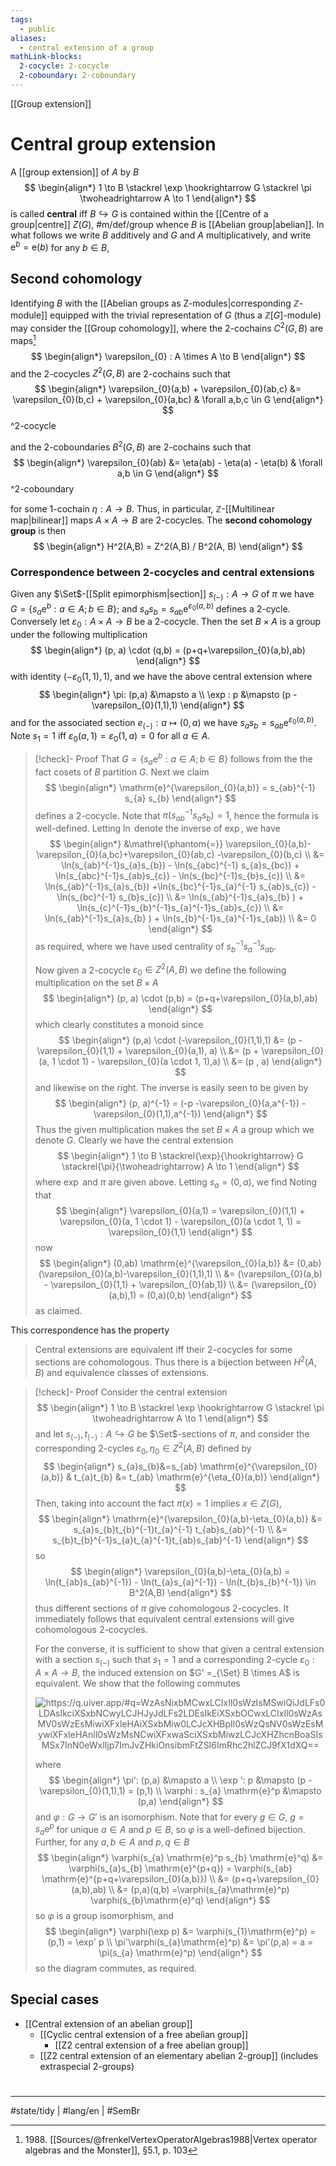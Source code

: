 ```yaml
---
tags:
  - public
aliases:
  - central extension of a group
mathLink-blocks:
  2-cocycle: 2-cocycle
  2-coboundary: 2-coboundary
---
```

[[Group extension]]
# Central group extension

A [[group extension]] of $A$ by $B$
$$
\begin{align*}
1 \to B \stackrel \exp \hookrightarrow G \stackrel \pi \twoheadrightarrow A \to 1
\end{align*}
$$
is called **central** iff $B \hookrightarrow G$ is contained within the [[Centre of a group|centre]] $Z(G)$, #m/def/group whence $B$ is [[Abelian group|abelian]].
In what follows we write $B$ additively and $G$ and $A$ multiplicatively,
and write $\mathrm{e}^b = \mathrm{e}(b)$ for any $b \in B$,

## Second cohomology

Identifying $B$ with the [[Abelian groups as Z-modules|corresponding $\mathbb Z$-module]] equipped with the trivial representation of $G$ (thus a $\mathbb{Z}[G]$-module) may consider the [[Group cohomology]], where the 2-cochains $C^2(G,B)$ are maps[^1988]
$$
\begin{align*}
\varepsilon_{0} : A \times A \to B
\end{align*}
$$
and the 2-cocycles $Z^2(G, B)$ are 2-cochains such that
$$
\begin{align*}
\varepsilon_{0}(a,b) + \varepsilon_{0}(ab,c) &= \varepsilon_{0}(b,c) + \varepsilon_{0}(a,bc) & \forall a,b,c \in G
\end{align*}
$$
^2-cocycle

and the 2-coboundaries $B^2(G,B)$ are 2-cochains such that
$$
\begin{align*}
\varepsilon_{0}(ab) &= \eta(ab) - \eta(a) - \eta(b) & \forall a,b \in G
\end{align*}
$$
^2-coboundary

for some 1-cochain $\eta : A \to B$.
Thus, in particular, $\mathbb{Z}$-[[Multilinear map|bilinear]] maps $A \times A \to B$ are 2-cocycles.
The **second cohomology group** is then
$$
\begin{align*}
H^2(A,B) = Z^2(A,B) / B^2(A, B)
\end{align*}
$$

### Correspondence between 2-cocycles and central extensions

Given any $\Set$-[[Split epimorphism|section]]  $s_{(-)} : A \to G$ of $\pi$ we have $G = \{ s_{a}\mathrm{e}^b : a \in A ; b \in B \}$; 
and $s_{a}s_{b} = s_{ab}\mathrm{e}^{\varepsilon_{0}(a,b)}$ defines a 2-cycle.
Conversely let $\varepsilon_{0}:A \times A \to B$ be a 2-cocycle.
Then the set $B \times A$ is a group under the following multiplication
$$
\begin{align*}
(p, a) \cdot (q,b) = (p+q+\varepsilon_{0}(a,b),ab)
\end{align*}
$$
with identity $(-\varepsilon_{0}(1,1),1)$, and we have the above central extension where
$$
\begin{align*}
\pi: (p,a) &\mapsto a \\
\exp : p &\mapsto (p - \varepsilon_{0}(1,1),1)
\end{align*}
$$
and for the associated section $e_{(-)} : a \mapsto (0,a)$ we have $s_{a}s_{b} = s_{ab}  \mathrm{e}^{\varepsilon_{0}(a,b)}$.
Note $s_{1} = 1$ iff $\varepsilon_{0}(a,1)=\varepsilon_{0}(1,a)=0$ for all $a \in A$.

> [!check]- Proof
> That $G = \{ s_{a} \mathrm{e}^b : a \in A ; b \in B \}$ follows from the the fact cosets of $B$ partition $G$.
> Next we claim
> $$
> \begin{align*}
> \mathrm{e}^{\varepsilon_{0}(a,b)} = s_{ab}^{-1} s_{a} s_{b}
> \end{align*}
> $$
> defines a 2-cocycle.
> Note that $\pi(s_{ab}^{-1}s_{a} s_{b}) = 1$, hence the formula is well-defined.
> Letting $\ln$ denote the inverse of $\exp$, we have
> $$
> \begin{align*}
> &\mathrel{\phantom{=}} \varepsilon_{0}(a,b)- \varepsilon_{0}(a,bc)+\varepsilon_{0}(ab,c) -\varepsilon_{0}(b,c) \\
> &= \ln(s_{ab}^{-1}s_{a}s_{b}) - \ln(s_{abc}^{-1} s_{a}s_{bc}) + \ln(s_{abc}^{-1}s_{ab}s_{c}) - \ln(s_{bc}^{-1}s_{b}s_{c}) \\
> &= \ln(s_{ab}^{-1}s_{a}s_{b}) +\ln(s_{bc}^{-1}s_{a}^{-1} s_{ab}s_{c}) - \ln(s_{bc}^{-1} s_{b}s_{c}) \\ 
> &= \ln(s_{ab}^{-1}s_{a}s_{b} ) + \ln(s_{c}^{-1}s_{b}^{-1}s_{a}^{-1}s_{ab}s_{c}) \\
> &= \ln(s_{ab}^{-1}s_{a}s_{b} ) + \ln(s_{b}^{-1}s_{a}^{-1}s_{ab}) \\
> &= 0
> \end{align*}
> $$
> as required, where we have used centrality of $s_{b}^{-1}s_{a}^{-1}s_{ab}$.
> 
> Now given a 2-cocycle $\varepsilon_{0} \in Z^2(A,B)$ we define the following multiplication on the set $B \times A$
> $$
> \begin{align*}
> (p, a) \cdot (p,b) = (p+q+\varepsilon_{0}(a,b),ab)
> \end{align*}
> $$
> which clearly constitutes a monoid since
> $$
> \begin{align*}
> (p,a) \cdot (-\varepsilon_{0}(1,1),1) &= (p - \varepsilon_{0}(1,1) + \varepsilon_{0}(a,1), a) \\
> &= (p + \varepsilon_{0}(a, 1  \cdot 1) - \varepsilon_{0}(a \cdot 1, 1),a) \\
> &= (p , a)
> \end{align*}
> $$
> and likewise on the right.
> The inverse is easily seen to be given by
> $$
> \begin{align*}
> (p, a)^{-1} = (-p -\varepsilon_{0}(a,a^{-1}) -\varepsilon_{0}(1,1),a^{-1})
> \end{align*}
> $$
> Thus the given multiplication makes the set $B \times A$ a group which we denote $G$.
> Clearly we have the central extension
> $$
> \begin{align*}
> 1 \to B \stackrel{\exp}{\hookrightarrow} G \stackrel{\pi}{\twoheadrightarrow} A \to 1
> \end{align*}
> $$
> where $\exp$ and $\pi$ are given above.
> Letting $s_{a} = (0,a)$, we find
> Noting that
> $$
> \begin{align*}
> \varepsilon_{0}(a,1) = \varepsilon_{0}(1,1) + \varepsilon_{0}(a, 1 \cdot 1) - \varepsilon_{0}(a \cdot 1, 1) = \varepsilon_{0}(1,1)
> \end{align*}
> $$
> now
> $$
> \begin{align*}
> (0,ab) \mathrm{e}^{\varepsilon_{0}(a,b)} &= 
> (0,ab)(\varepsilon_{0}(a,b)-\varepsilon_{0}(1,1),1) \\
> &= (\varepsilon_{0}(a,b) - \varepsilon_{0}(1,1) + \varepsilon_{0}(ab,1)) \\
> &= (\varepsilon_{0}(a,b),1) = (0,a)(0,b)
> \end{align*}
> $$
> as claimed. <span class="QED"/>

This correspondence has the property

> Central extensions are equivalent iff their 2-cocycles for some sections are cohomologous.
> Thus there is a bijection between $H^2(A,B)$ and equivalence classes of extensions.

> [!check]- Proof
> Consider the central extension
> $$
> \begin{align*}
> 1 \to B \stackrel \exp \hookrightarrow G \stackrel \pi \twoheadrightarrow A \to 1
> \end{align*}
> $$
> and let $s_{(-)}, t_{(-)} : A \hookrightarrow G$ be $\Set$-sections of $\pi$,
> and consider the corresponding 2-cycles $\varepsilon_{0},\eta_{0} \in Z^2(A,B)$ defined by
> $$
> \begin{align*}
> s_{a}s_{b}&=s_{ab} \mathrm{e}^{\varepsilon_{0}(a,b)}
> &
> t_{a}t_{b} &= t_{ab} \mathrm{e}^{\eta_{0}(a,b)}
> \end{align*}
> $$
> Then, taking into account the fact $\pi(x)= 1$ implies $x \in Z(G)$,
> $$
> \begin{align*}
> \mathrm{e}^{\varepsilon_{0}(a,b)-\eta_{0}(a,b)} &= s_{a}s_{b}t_{b}^{-1}t_{a}^{-1} t_{ab}s_{ab}^{-1} \\
> &= s_{b}t_{b}^{-1}s_{a}t_{a}^{-1}t_{ab}s_{ab}^{-1}
> \end{align*}
> $$
> so
> $$
> \begin{align*}
> \varepsilon_{0}(a,b)-\eta_{0}(a,b) = \ln(t_{ab}s_{ab}^{-1}) - \ln(t_{a}s_{a}^{-1}) - \ln(t_{b}s_{b}^{-1}) \in B^2(A,B)
> \end{align*}
> $$
> thus different sections of $\pi$ give cohomologous 2-cocycles.
> It immediately follows that equivalent central extensions will give cohomologous 2-cocycles.
> 
> For the converse, it is sufficient to show that given a central extension with a section $s_{(-)}$ such that $s_{1}= 1$ and a corresponding 2-cycle $\varepsilon_{0} : A \times A \to B$,
> the induced extension on $G' =_{\Set} B \times A$ is equivalent.
> We show that the following commutes
> 
> <p align="center"><img align="center" src="https://i.upmath.me/svg/%0A%5Cusetikzlibrary%7Bcalc%7D%0A%5Cusetikzlibrary%7Bdecorations.pathmorphing%7D%0A%5Ctikzset%7Bcurve%2F.style%3D%7Bsettings%3D%7B%231%7D%2Cto%20path%3D%7B(%5Ctikztostart)%0A%20%20%20%20..%20controls%20(%24(%5Ctikztostart)!%5Cpv%7Bpos%7D!(%5Ctikztotarget)!%5Cpv%7Bheight%7D!270%3A(%5Ctikztotarget)%24)%0A%20%20%20%20and%20(%24(%5Ctikztostart)!1-%5Cpv%7Bpos%7D!(%5Ctikztotarget)!%5Cpv%7Bheight%7D!270%3A(%5Ctikztotarget)%24)%0A%20%20%20%20..%20(%5Ctikztotarget)%5Ctikztonodes%7D%7D%2C%0A%20%20%20%20settings%2F.code%3D%7B%5Ctikzset%7Bquiver%2F.cd%2C%231%7D%0A%20%20%20%20%20%20%20%20%5Cdef%5Cpv%23%231%7B%5Cpgfkeysvalueof%7B%2Ftikz%2Fquiver%2F%23%231%7D%7D%7D%2C%0A%20%20%20%20quiver%2F.cd%2Cpos%2F.initial%3D0.35%2Cheight%2F.initial%3D0%7D%0A%25%20TikZ%20arrowhead%2Ftail%20styles.%0A%5Ctikzset%7Btail%20reversed%2F.code%3D%7B%5Cpgfsetarrowsstart%7Btikzcd%20to%7D%7D%7D%0A%5Ctikzset%7B2tail%2F.code%3D%7B%5Cpgfsetarrowsstart%7BImplies%5Breversed%5D%7D%7D%7D%0A%5Ctikzset%7B2tail%20reversed%2F.code%3D%7B%5Cpgfsetarrowsstart%7BImplies%7D%7D%7D%0A%25%20TikZ%20arrow%20styles.%0A%5Ctikzset%7Bno%20body%2F.style%3D%7B%2Ftikz%2Fdash%20pattern%3Don%200%20off%201mm%7D%7D%0A%25%20https%3A%2F%2Fq.uiver.app%2F%23q%3DWzAsNixbMCwxLCIxIl0sWzIsMSwiQiJdLFs0LDAsIkciXSxbNCwyLCJHJyJdLFs2LDEsIkEiXSxbOCwxLCIxIl0sWzAsMV0sWzEsMiwiXFxleHAiXSxbMiw0LCJcXHBpIl0sWzQsNV0sWzEsMywiXFxleHAnIl0sWzMsNCwiXFxwaSciXSxbMiwzLCJcXHZhcnBoaSIsMSx7InN0eWxlIjp7ImJvZHkiOnsibmFtZSI6ImRhc2hlZCJ9fX1dXQ%3D%3D%0A%5C%5B%5Cbegin%7Btikzcd%7D%0A%09%26%26%26%26%20G%20%5C%5C%0A%091%20%26%26%20B%20%26%26%26%26%20A%20%26%26%201%20%5C%5C%0A%09%26%26%26%26%20%7BG'%7D%0A%09%5Carrow%5B%22%5Cpi%22%2C%20from%3D1-5%2C%20to%3D2-7%5D%0A%09%5Carrow%5B%22%5Cvarphi%22%7Bdescription%7D%2C%20dashed%2C%20from%3D1-5%2C%20to%3D3-5%5D%0A%09%5Carrow%5Bfrom%3D2-1%2C%20to%3D2-3%5D%0A%09%5Carrow%5B%22%5Cexp%22%2C%20from%3D2-3%2C%20to%3D1-5%5D%0A%09%5Carrow%5B%22%7B%5Cexp'%7D%22%2C%20from%3D2-3%2C%20to%3D3-5%5D%0A%09%5Carrow%5Bfrom%3D2-7%2C%20to%3D2-9%5D%0A%09%5Carrow%5B%22%7B%5Cpi'%7D%22%2C%20from%3D3-5%2C%20to%3D2-7%5D%0A%5Cend%7Btikzcd%7D%5C%5D%0A#invert" alt="https://q.uiver.app/#q=WzAsNixbMCwxLCIxIl0sWzIsMSwiQiJdLFs0LDAsIkciXSxbNCwyLCJHJyJdLFs2LDEsIkEiXSxbOCwxLCIxIl0sWzAsMV0sWzEsMiwiXFxleHAiXSxbMiw0LCJcXHBpIl0sWzQsNV0sWzEsMywiXFxleHAnIl0sWzMsNCwiXFxwaSciXSxbMiwzLCJcXHZhcnBoaSIsMSx7InN0eWxlIjp7ImJvZHkiOnsibmFtZSI6ImRhc2hlZCJ9fX1dXQ==" /></p>
> 
> where
> $$
> \begin{align*}
> \pi': (p,a) &\mapsto a \\
> \exp ': p &\mapsto (p - \varepsilon_{0}(1,1),1) = (p,1) \\
> \varphi : s_{a} \mathrm{e}^p &\mapsto (p,a)
> \end{align*}
> $$
> and $\varphi : G \to G'$ is an isomorphism.
> Note that for every $g \in G$, $g = s_{a} \mathrm{e}^p$ for unique $a \in A$ and $p \in B$,
> so $\varphi$ is a well-defined bijection.
> Further, for any $a,b \in A$ and $p,q \in B$
> $$
> \begin{align*}
> \varphi(s_{a} \mathrm{e}^p s_{b} \mathrm{e}^q) &= \varphi(s_{a}s_{b} \mathrm{e}^{p+q}) 
> = \varphi(s_{ab} \mathrm{e}^{p+q+\varepsilon_{0}(a,b)}) \\
> &= (p+q+\varepsilon_{0}(a,b),ab) \\
> &= (p,a)(q,b) =\varphi(s_{a}\mathrm{e}^p) \varphi(s_{b}\mathrm{e}^q)
> \end{align*}
> $$
> so $\varphi$ is a group isomorphism, and
> $$
> \begin{align*}
> \varphi(\exp p) 
> &= \varphi(s_{1}\mathrm{e}^p) 
> = (p,1) = \exp' p \\
> \pi'\varphi(s_{a}\mathrm{e}^p) 
> &= \pi'(p,a) = a = \pi(s_{a} \mathrm{e}^p)
> \end{align*}
> $$
> so the diagram commutes,
> as required. <span class="QED"/>


  [^1988]: 1988\. [[Sources/@frenkelVertexOperatorAlgebras1988|Vertex operator algebras and the Monster]], §5.1, p. 103

## Special cases

- [[Central extension of an abelian group]]
  - [[Cyclic central extension of a free abelian group]]
    - [[Z2 central extension of a free abelian group]]
  - [[Z2 central extension of an elementary abelian 2-group]] (includes extraspecial 2-groups)
#
---
#state/tidy | #lang/en | #SemBr
